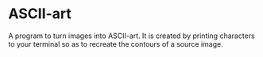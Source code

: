 # ASCII-art
A program to turn images into ASCII-art. It is created by printing characters to your terminal so as to recreate the contours of a source image.
